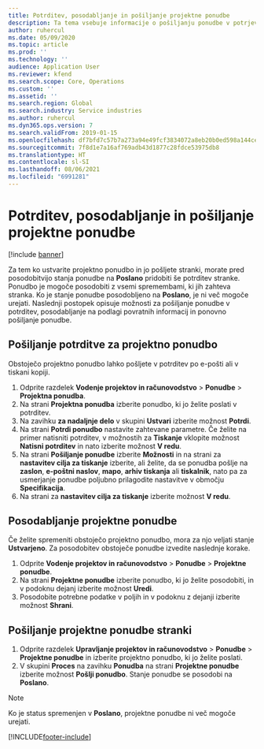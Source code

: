 ```yaml
---
title: Potrditev, posodabljanje in pošiljanje projektne ponudbe
description: Ta tema vsebuje informacije o pošiljanju ponudbe v potrjevanje stranki, spreminjanju ponudbe na podlagi povratnih informacij in ponovnemu pošiljanju ponudbe.
author: ruhercul
ms.date: 05/09/2020
ms.topic: article
ms.prod: ''
ms.technology: ''
audience: Application User
ms.reviewer: kfend
ms.search.scope: Core, Operations
ms.custom: ''
ms.assetid: ''
ms.search.region: Global
ms.search.industry: Service industries
ms.author: ruhercul
ms.dyn365.ops.version: 7
ms.search.validFrom: 2019-01-15
ms.openlocfilehash: df7bfd7c57b7a273a94e49fcf3834072a8eb20b0ed598a144cefaff41e28a431
ms.sourcegitcommit: 7f8d1e7a16af769adb43d1877c28fdce53975db8
ms.translationtype: HT
ms.contentlocale: sl-SI
ms.lasthandoff: 08/06/2021
ms.locfileid: "6991281"
---
```

# <a name="confirm-update-and-send-a-project-quotation"></a>Potrditev, posodabljanje in pošiljanje projektne ponudbe

[!include [banner](../includes/banner.md)]

Za tem ko ustvarite projektno ponudbo in jo pošljete stranki, morate pred posodobitvijo stanja ponudbe na **Poslano** pridobiti še potrditev stranke. Ponudbo je mogoče posodobiti z vsemi spremembami, ki jih zahteva stranka. Ko je stanje ponudbe posodobljeno na **Poslano**, je ni več mogoče urejati. Naslednji postopek opisuje možnosti za pošiljanje ponudbe v potrditev, posodabljanje na podlagi povratnih informacij in ponovno pošiljanje ponudbe.

## <a name="send-a-project-quotation-confirmation"></a>Pošiljanje potrditve za projektno ponudbo  

Obstoječo projektno ponudbo lahko pošljete v potrditev po e-pošti ali v tiskani kopiji. 

1. Odprite razdelek **Vodenje projektov in računovodstvo** > **Ponudbe** > **Projektna ponudba**. 
2. Na strani **Projektna ponudba** izberite ponudbo, ki jo želite poslati v potrditev. 
3. Na zavihku **za nadaljnje delo** v skupini **Ustvari** izberite možnost **Potrdi**. 
4. Na strani **Potrdi ponudbo** nastavite zahtevane parametre. Če želite na primer natisniti potrditev, v možnostih za **Tiskanje** vklopite možnost **Natisni potrditev** in nato izberite možnost **V redu**.
5. Na strani **Pošiljanje ponudbe** izberite **Možnosti** in na strani za **nastavitev cilja za tiskanje** izberite, ali želite, da se ponudba pošlje na **zaslon**, **e-poštni naslov**, **mapo**, **arhiv tiskanja** ali **tiskalnik**, nato pa za usmerjanje ponudbe poljubno prilagodite nastavitve v območju **Specifikacija**.
6. Na strani za **nastavitev cilja za tiskanje** izberite možnost **V redu**.  

## <a name="update-a-project-quotation"></a>Posodabljanje projektne ponudbe

Če želite spremeniti obstoječo projektno ponudbo, mora za njo veljati stanje **Ustvarjeno**. Za posodobitev obstoječe ponudbe izvedite naslednje korake. 

1. Odprite **Vodenje projektov in računovodstvo** > **Ponudbe** > **Projektne ponudbe**.
2. Na strani **Projektne ponudbe** izberite ponudbo, ki jo želite posodobiti, in v podoknu dejanj izberite možnost **Uredi**.
3. Posodobite potrebne podatke v poljih in v podoknu z dejanji izberite možnost **Shrani**.  

## <a name="send-a-project-quotation-to-a-customer"></a>Pošiljanje projektne ponudbe stranki 

1. Odprite razdelek **Upravljanje projektov in računovodstvo** > **Ponudbe** > **Projektne ponudbe** in izberite projektno ponudbo, ki jo želite poslati.
2. V skupini **Proces** na zavihku **Ponudba** na strani **Projektne ponudbe** izberite možnost **Pošlji ponudbo**. Stanje ponudbe se posodobi na **Poslano**.

> [!NOTE]
> Ko je status spremenjen v **Poslano**, projektne ponudbe ni več mogoče urejati.


[!INCLUDE[footer-include](../includes/footer-banner.md)]